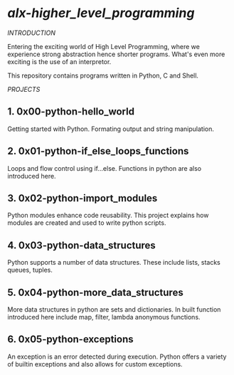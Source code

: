 # *alx-higher_level_programming*

*INTRODUCTION*

Entering the exciting world of High Level Programming, where we experience strong
 abstraction hence shorter programs. What's even more exciting is the use of an
 interpretor.

 This repository contains programs written in Python, C and Shell.

*PROJECTS*

## 1. 0x00-python-hello_world

Getting started with Python. Formating output and string manipulation.

## 2. 0x01-python-if_else_loops_functions

Loops and flow control using if...else. Functions in python are also introduced here.

## 3. 0x02-python-import_modules

Python modules enhance code reusability. This project explains how modules are created and used to write python scripts.

## 4. 0x03-python-data_structures

Python supports a number of data structures. These include lists, stacks queues, tuples.

## 5. 0x04-python-more_data_structures

More data structures in python are sets and dictionaries. In built function introduced here include map, filter, lambda anonymous functions.

## 6. 0x05-python-exceptions

An exception is an error detected during execution. Python offers a variety of builtin exceptions and also allows for custom exceptions.

